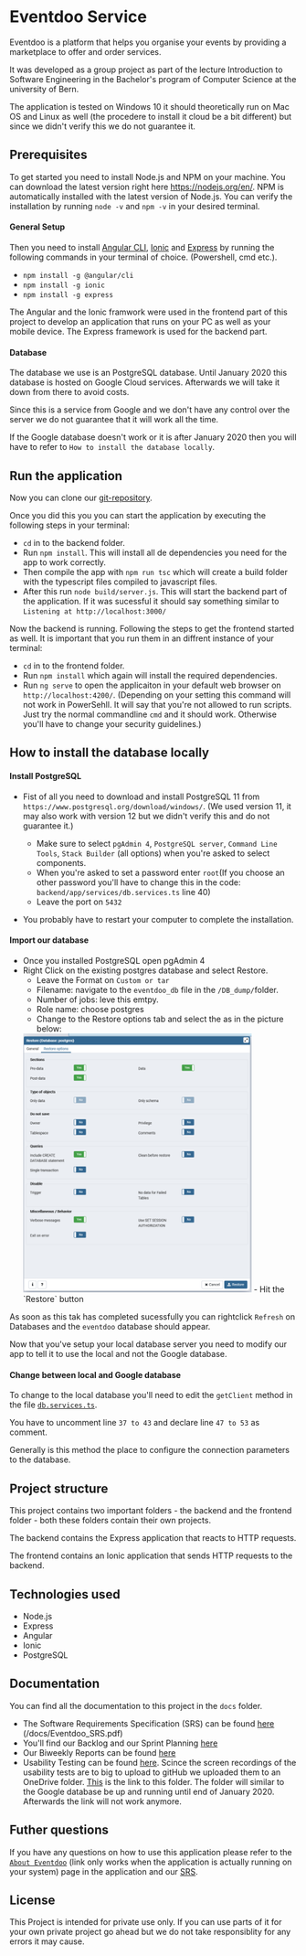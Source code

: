 # Eventdoo Service
Eventdoo is a platform that helps you organise your events by providing a marketplace to offer and order services.

It was developed as a group project as part of the lecture Introduction to Software Engineering in the Bachelor's program of Computer Science at the university of Bern.

The application is tested on Windows 10 it should theoretically run on Mac OS and Linux as well (the procedere to install it cloud be a bit different) but since we didn't verify this we do not guarantee it. 

## Prerequisites
To get started you need to install Node.js and NPM on your machine.
You can download the latest version right here https://nodejs.org/en/. NPM is automatically installed with the latest version of Node.js.
You can verify the installation by running `node -v` and `npm -v` in your desired terminal.

#### General Setup
Then you need to install [Angular CLI](https://cli.angular.io/), [Ionic](https://ionicframework.com/) and [Express](https://expressjs.com/de/) by running the following commands in your terminal of choice. (Powershell, cmd etc.).

- `npm install -g @angular/cli`
- `npm install -g ionic`
- `npm install -g express`

The Angular and the Ionic framwork were used in the frontend part of this project to develop an application that runs on your PC as well as your mobile device.
The Express framework is used for the backend part.

#### Database

The database we use is an PostgreSQL database. Until January 2020 this database is hosted on Google Cloud services. Afterwards we will take it down from there to avoid costs.

Since this is a service from Google and we don't have any control over the server we do not guarantee that it will work all the time.

If the Google database doesn't work or it is after January 2020 then you will have to refer to `How to install the database locally`.

## Run the application

Now you can clone our [git-repository](https://github.com/scg-unibe-ch/ese2019-team5).

Once you did this you you can start the application by executing the following steps in your terminal:

- `cd` in to the backend folder.
- Run `npm install`. This will install all de dependencies you need for the app to work correctly.
- Then compile the app with `npm run tsc` which will create a build folder with the typescript files compiled to javascript files.
- After this run `node build/server.js`. This will start the backend part of the application. If it was sucessful it should say something similar to `Listening at http://localhost:3000/`

Now the backend is running. Following the steps to get the frontend started as well. It is important that you run them in an diffrent instance of your terminal:

- `cd` in to the frontend folder.
- Run `npm install` which again will install the required dependencies.
- Run `ng serve` to open the applicaiton in your default web browser on `http://localhost:4200/`.
(Depending on your setting this command will not work in PowerSehll. It will say that you're not allowed to run scripts. Just try the normal commandline `cmd` and it should work. Otherwise you'll have to change your security guidelines.)

  

## How to install the database locally

#### Install PostgreSQL

- Fist of all you need to download and install PostgreSQL 11 from `https://www.postgresql.org/download/windows/`.
(We used version 11, it may also work with version 12 but we didn't verify this and do not guarantee it.)
    - Make sure to select `pgAdmin 4`, `PostgreSQL server`, `Command Line Tools`, `Stack Builder` (all options) when you're asked to select components.
    - When you're asked to set a password enter `root`(If you choose an other password you'll have to change this in the code: `backend/app/services/db.services.ts` line 40)
    - Leave the port on `5432`

- You probably have to restart your computer to complete the installation.


#### Import our database

- Once you installed PostgreSQL open pgAdmin 4
- Right Click on the existing postgres database and select Restore.
    - Leave the Format on `Custom or tar`
    - Filename: navigate to the `eventdoo_db` file in the `/DB_dump/`folder.
    - Number of jobs: leve this emtpy.
    - Role name: choose postgres
    - Change to the Restore options tab and select the as in the picture below:
    <img src="./restoreOptions.png" alt="drawing" width="400"/>
    - Hit the `Restore` button

As soon as this tak has completed sucessfully you can rightclick `Refresh` on Databases and the `eventdoo` database should appear.

Now that you've setup your local database server you need to modify our app to tell it to use the local and not the Google database.

#### Change between local and Google database

To change to the local database you'll need to edit the `getClient` method in the file  [`db.services.ts`](./backend/app/services/db.services.ts).

You have to uncomment line `37 to 43` and declare line `47 to 53` as comment.

Generally is this method the place to configure the connection parameters to the database.

## Project structure
This project contains two important folders - the backend and the frontend folder - both these folders contain their own projects.

The backend contains the Express application that reacts to HTTP requests.

The frontend contains an Ionic application that sends HTTP requests to the backend.


## Technologies used

- Node.js
- Express
- Angular
- Ionic
- PostgreSQL

## Documentation
You can find all the documentation to this project in the `docs` folder.
- The Software Requirements Specification (SRS) can be found [here](./docs/Eventdoo_SRS.pdf) (/docs/Eventdoo_SRS.pdf)
- You'll find our Backlog and our Sprint Planning [here](./docs/Backlog_and_Sprint_Planning)
- Our Biweekly Reports can be found [here](./docs/Biweekly_Reports)
- Usability Testing can be found [here](./docs/Usability_Tests/Usability_Tests_and_documentation.pdf).
Scince the screen recordings of the usability tests are to big to upload to gitHub we uploaded them to an OneDrive folder. [This](https://1drv.ms/u/s!AoTzF0eKgl2li4QyLkhdx9qqvHO0Bg?e=804xpj) is the link to this folder. The folder will similar to the Google database be up and running until end of January 2020. Afterwards the link will not work anymore.   

## Futher questions

If you have any questions on how to use this application please refer to the [`About Eventdoo`](http://localhost:4200/start/about-eventdoo) (link only works when the application is actually running on your system) page in the application and our [SRS](./docs/Eventdoo_SRS.pdf).

## License

This Project is intended for private use only. If you can use parts of it for your own private project go ahead but we do not take responsiblity for any errors it may cause.